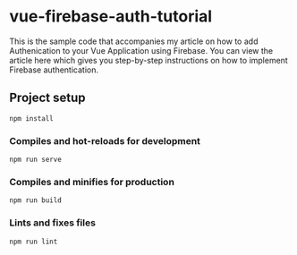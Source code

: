# vue-firebase-auth-tutorial

This is the sample code that accompanies my article on how to add Authenication to your Vue Application using Firebase.
You can view the article here which gives you step-by-step instructions on how to implement Firebase authentication.

## Project setup
```
npm install
```

### Compiles and hot-reloads for development
```
npm run serve
```

### Compiles and minifies for production
```
npm run build
```

### Lints and fixes files
```
npm run lint
```
